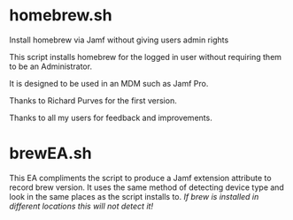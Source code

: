 # homebrew.sh
Install homebrew via Jamf without giving users admin rights

This script installs homebrew for the logged in user without requiring them to be an Administrator.

It is designed to be used in an MDM such as Jamf Pro.

Thanks to Richard Purves for the first version.

Thanks to all my users for feedback and improvements.


# brewEA.sh
This EA compliments the script to produce a Jamf extension attribute to record brew version.
It uses the same method of detecting device type and look in the same places as the script installs to.
 *If brew is installed in different locations this will not detect it!*
